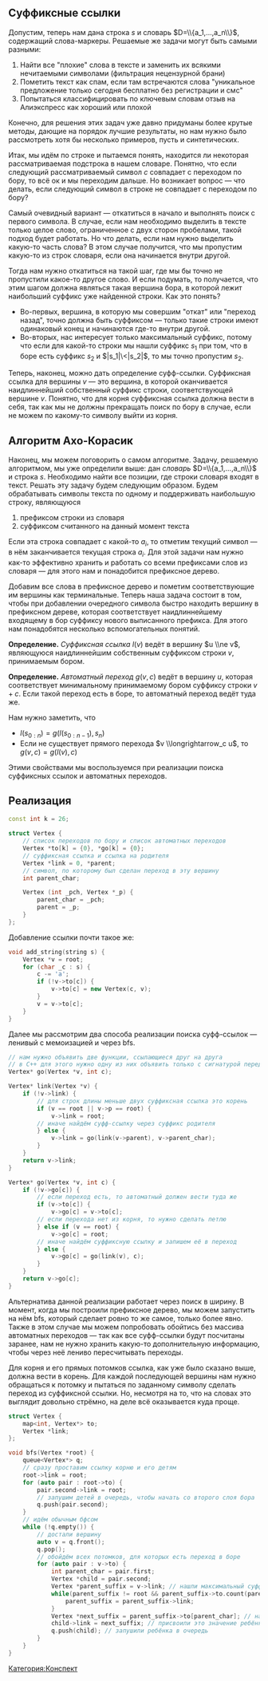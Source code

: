 ## Суффиксные ссылки

Допустим, теперь нам дана строка $s$ и словарь $D=\\{a_1,...,a_n\\}$,
содержащий слова-маркеры. Решаемые же задачи могут быть самыми разными:

1.  Найти все "плохие" слова в тексте и заменить их всякими нечитаемыми
    символами (фильтрация нецензурной брани)
2.  Пометить текст как спам, если там встречаются слова "уникальное
    предложение только сегодня бесплатно без регистрации и смс"
3.  Попытаться классифицировать по ключевым словам отзыв на Алиэкспресс
    как хороший или плохой

Конечно, для решения этих задач уже давно придуманы более крутые методы,
дающие на порядок лучшие результаты, но нам нужно было рассмотреть хотя
бы несколько примеров, пусть и синтетических.

Итак, мы идём по строке и пытаемся понять, находится ли некоторая
рассматриваемая подстрока в нашем словаре. Понятно, что если
следующий рассматриваемый символ $c$ совпадает с переходом по бору,
то всё ок и мы переходим дальше. Но возникает вопрос — что делать, если
следующий символ в строке не совпадает с переходом по бору?

Самый очевидный вариант — откатиться в начало и выполнять поиск с
первого символа. В случае, если нам необходимо выделить в тексте
только целое слово, ограниченное с двух сторон пробелами, такой подход
будет работать. Но что делать, если нам нужно выделить какую-то часть
слова? В этом случае получится, что мы пропустим какую-то из строк
словаря, если она начинается внутри другой.

Тогда нам нужно откатиться на такой шаг, где мы бы точно не пропустили
какое-то другое слово. И если подумать, то получается, что этим шагом
должна являться такая вершина бора, в которой лежит наибольший суффикс
уже найденной строки. Как это понять?

  - Во-первых, вершина, в которую мы совершим "откат" или "переход
    назад", точно должна быть суффиксом — только такие строки имеют
    одинаковый конец и начинаются где-то внутри другой.
  - Во-вторых, нас интересует только максимальный суффикс, потому что
    если для какой-то строки мы нашли суффикс $s_1$ при том, что в
    боре есть суффикс $s_2$ и $|s_1|\<|s_2|$, то мы точно пропустим
    $s_2$.

Теперь, наконец, можно дать определение суфф-ссылки. Суффиксная ссылка
для вершины $v$ — это вершина, в которой оканчивается наидлиннейший
собственный суффикс строки, соответствующей вершине $v$. Понятно, что
для корня суффиксная ссылка должна вести в себя, так как мы не должны
прекращать поиск по бору в случае, если не можем по какому-то символу
выйти из корня.

## Алгоритм Ахо-Корасик

Наконец, мы можем поговорить о самом алгоритме. Задачу, решаемую
алгоритмом, мы уже определили выше: дан *словарь*
$D=\\{a_1,...,a_n\\}$ и строка $s$. Необходимо найти все позиции, где
строки словаря входят в текст. Решать эту задачу будем следующим
образом. Будем обрабатывать символы текста по одному и
поддерживать наибольшую строку, являющуюся

1.  префиксом строки из словаря
2.  суффиксом считанного на данный момент текста

Если эта строка совпадает с какой-то $a_i$, то отметим текущий символ —
в нём заканчивается текущая строка $a_i$. Для этой задачи нам нужно
как-то эффективно хранить и работать со всеми префиксами слов из
словаря — для этого нам и понадобится префиксное дерево.

Добавим все слова в префиксное дерево и пометим соответствующие им
вершины как терминальные. Теперь наша задача состоит в том, чтобы
при добавлении очередного символа быстро находить вершину в префиксном
дереве, которая соответcтвует наидлиннейшему входящему в бор суффиксу
нового выписанного префикса. Для этого нам понадобятся несколько
вспомогательных понятий.

**Определение.** *Суффиксная ссылка* $l(v)$ ведёт в вершину $u \\ne v$,
являющуюся наидлиннейшим собственным суффиксом строки $v$, принимаемым
бором.

**Определение.** *Автоматный переход* $g(v,c)$ ведёт в вершину $u$,
которая соответствует минимальному принимаемому бором суффиксу
строки $v+c$. Если такой переход есть в боре, то автоматный переход
ведёт туда же.

Нам нужно заметить, что

  - $l(s_{0:n})=g(l(s_{0:n-1}),s_n)$
  - Если не существует прямого перехода $v \\longrightarrow_c u$, то
    $g(v,c)=g(l(v),c)$

Этими свойствами мы воспользуемся при реализации поиска суффиксных
ссылок и автоматных переходов.

## Реализация

``` C++
const int k = 26;

struct Vertex {
    // список переходов по бору и список автоматных переходов
    Vertex *to[k] = {0}, *go[k] = {0};
    // суффиксная ссылка и ссылка на родителя
    Vertex *link = 0, *parent;
    // символ, по которому был сделан переход в эту вершину
    int parent_char;

    Vertex (int _pch, Vertex *_p) {
        parent_char = _pch;
        parent = _p;
    }
};
```

Добавление ссылки почти такое же:

``` C++
void add_string(string s) {
    Vertex *v = root;
    for (char _c : s) {
        c -= 'a';
        if (!v->to[c]) {
            v->to[c] = new Vertex(c, v);
        }
        v = v->to[c];
    }
}
```

Далее мы рассмотрим два способа реализации поиска суфф-ссылок — ленивый
с мемоизацией и через bfs.

``` C++
// нам нужно объявить две функции, ссылающиеся друг на друга
// в C++ для этого нужно одну из них объявить только с сигнатурой перед другой
Vertex* go(Vertex *v, int c);

Vertex* link(Vertex *v) {
    if (!v->link) {
        // для строк длины меньше двух суффиксная ссылка это корень
        if (v == root || v->p == root) {
            v->link = root;
        // иначе найдём суфф-ссылку через суффикс родителя
        } else {
            v->link = go(link(v->parent), v->parent_char);
        }
    }
    return v->link;
}

Vertex* go(Vertex *v, int c) {
    if (!v->go[c]) {
        // если переход есть, то автоматный должен вести туда же
        if (v->to[c]) {
            v->go[c] = v->to[c];
        // если перехода нет из корня, то нужно сделать петлю
        } else if (v == root) {
            v->go[c] = root;
        // иначе найдём суффиксную ссылку и запишем её в переход
        } else {
            v->go[c] = go(link(v), c);
        }
    }
    return v->go[c];
}
```

Альтернатива данной реализации работает через поиск в ширину. В момент,
когда мы построили префиксное дерево, мы можем запустить на нём bfs,
который сделает ровно то же самое, только более явно. Также в этом
случае мы можем попробовать обойтись без массива автоматных переходов
— так как все суфф-ссылки будут посчитаны заранее, нам не нужно хранить
какую-то дополнительную информацию, чтобы через неё лениво
пересчитывать переходы.

Для корня и его прямых потомков ссылка, как уже было сказано выше,
должна вести в корень. Для каждой последующей вершины нам нужно
обращаться к потомку и пытаться по заданному символу сделать переход
из суффиксной ссылки. Но, несмотря на то, что на словах это выглядит
довольно стрёмно, на деле всё оказывается куда проще.

``` C++
struct Vertex {
    map<int, Vertex*> to;
    Vertex *link;
};

void bfs(Vertex *root) {
    queue<Vertex*> q;
    // сразу проставим ссылку корню и его детям
    root->link = root;
    for (auto pair : root->to) {
        pair.second->link = root;
        // запушим детей в очередь, чтобы начать со второго слоя бора
        q.push(pair.second);
    }
    // идём обычным бфсом
    while (!q.empty()) {
        // достали вершину
        auto v = q.front();
        q.pop();
        // обойдём всех потомков, для которых есть переход в боре
        for (auto pair : v->to) {
            int parent_char = pair.first;
            Vertex *child = pair.second;
            Vertex *parent_suffix = v->link; // нашли максимальный суффикс родителя
            while(parent_suffix != root && parent_suffix->to.count(parent_char) == 0) {//пытаемся найти вершину из которой есть ребро по символу или доходим до корня
                parent_suffix = parent_suffix->link;
            }
            Vertex *next_suffix = parent_suffix->to[parent_char]; // нашли переход из суффикса родителя по заданному символу
            child->link = next_suffix; // присвоили это значение ребёнку
            q.push(child); // запушили ребёнка в очередь
        }
    }
}
```

[Категория:Конспект](Категория:Конспект "wikilink")